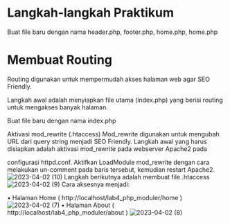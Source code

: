# Langkah-langkah Praktikum
Buat file baru dengan nama header.php, footer.php, home.php, home.php

# Membuat Routing
Routing digunakan untuk mempermudah akses halaman web agar SEO Friendly.

Langkah awal adalah menyiapkan file utama (index.php) yang berisi routing untuk mengakses banyak
halaman.

Buat file baru dengan nama index.php

Aktivasi mod_rewrite (.htaccess)
Mod_rewrite digunakan untuk mengubah URL dari query string menjadi SEO Friendly.
Langkah awal yang harus disiapkan adalah aktivasi mod_rewrite pada webserver Apache2 pada

configurasi httpd.conf.
Aktifkan LoadModule mod_rewrite dengan cara melakukan un-comment pada baris tersebut,
kemudian restart Apache2.
![2023-04-02 (10)](https://user-images.githubusercontent.com/116356016/229342864-f013a591-088c-4eb7-b93c-22bbfeee4f7e.png)
Langkah berikutnya adalah membuat file .htaccess
![2023-04-02 (9)](https://user-images.githubusercontent.com/116356016/229342727-c2bb686b-4ed4-4048-b9fb-c4e13e6b89cc.png)
Cara aksesnya menjadi:

• Halaman Home ( http://localhost/lab4_php_moduler/home )
![2023-04-02 (7)](https://user-images.githubusercontent.com/116356016/229343004-c0542e7d-04f7-4375-9517-8022effeadb0.png)
• Halaman About ( http://localhost/lab4_php_moduler/about )
![2023-04-02 (8)](https://user-images.githubusercontent.com/116356016/229343011-dddff54a-2107-44ae-8a07-a290fa2dd652.png)
